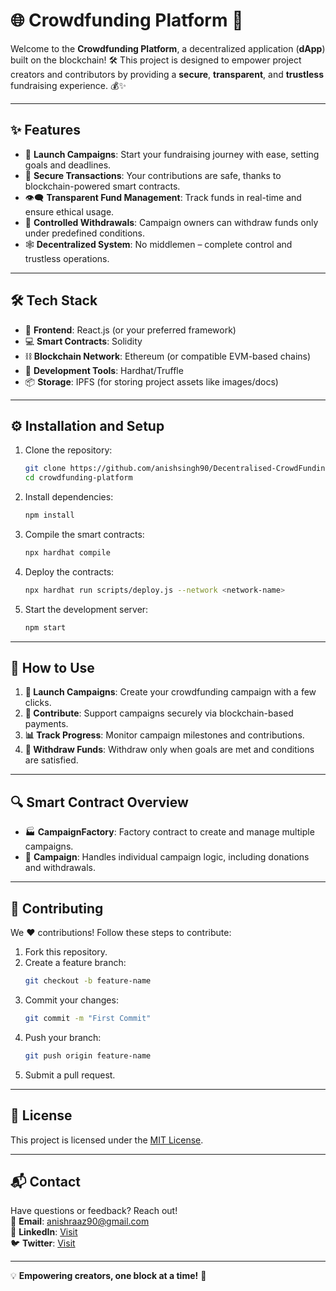 # 🌐 Crowdfunding Platform 🚀  

Welcome to the **Crowdfunding Platform**, a decentralized application (**dApp**) built on the blockchain! 🛠️ This project is designed to empower project creators and contributors by providing a **secure**, **transparent**, and **trustless** fundraising experience. 💰✨  

---

## ✨ Features  

- 📢 **Launch Campaigns**: Start your fundraising journey with ease, setting goals and deadlines.  
- 🔐 **Secure Transactions**: Your contributions are safe, thanks to blockchain-powered smart contracts.  
- 👁️‍🗨️ **Transparent Fund Management**: Track funds in real-time and ensure ethical usage.  
- 🏦 **Controlled Withdrawals**: Campaign owners can withdraw funds only under predefined conditions.  
- 🕸️ **Decentralized System**: No middlemen – complete control and trustless operations.  

---

## 🛠️ Tech Stack  

- 🌟 **Frontend**: React.js (or your preferred framework)  
- 💻 **Smart Contracts**: Solidity  
- ⛓️ **Blockchain Network**: Ethereum (or compatible EVM-based chains)  
- 🔧 **Development Tools**: Hardhat/Truffle  
- 📦 **Storage**: IPFS (for storing project assets like images/docs)  

---

## ⚙️ Installation and Setup  

1. Clone the repository:  
   ```bash
   git clone https://github.com/anishsingh90/Decentralised-CrowdFunding-Projects-dApps-.git
   cd crowdfunding-platform
   ```  

2. Install dependencies:  
   ```bash
   npm install
   ```  

3. Compile the smart contracts:  
   ```bash
   npx hardhat compile
   ```  

4. Deploy the contracts:  
   ```bash
   npx hardhat run scripts/deploy.js --network <network-name>
   ```  

5. Start the development server:  
   ```bash
   npm start
   ```  

---

## 🎯 How to Use  

1. **🚀 Launch Campaigns**: Create your crowdfunding campaign with a few clicks.  
2. **🤝 Contribute**: Support campaigns securely via blockchain-based payments.  
3. **📊 Track Progress**: Monitor campaign milestones and contributions.  
4. **💸 Withdraw Funds**: Withdraw only when goals are met and conditions are satisfied.  

---

## 🔍 Smart Contract Overview  

- 🏭 **CampaignFactory**: Factory contract to create and manage multiple campaigns.  
- 📜 **Campaign**: Handles individual campaign logic, including donations and withdrawals.  

---

## 🤝 Contributing  

We ❤️ contributions! Follow these steps to contribute:  

1. Fork this repository.  
2. Create a feature branch:  
   ```bash
   git checkout -b feature-name
   ```  
3. Commit your changes:  
   ```bash
   git commit -m "First Commit"
   ```  
4. Push your branch:  
   ```bash
   git push origin feature-name
   ```  
5. Submit a pull request.  

---

## 📜 License  

This project is licensed under the [MIT License](https://github.com/ethereum/solidity-examples/blob/master/LICENSE).  

---

## 📬 Contact  

Have questions or feedback? Reach out!  
📧 **Email**: anishraaz90@gmail.com  
🔗 **LinkedIn**: [Visit](https://www.linkedin.com/in/anish90)  
🐦 **Twitter**: [Visit](https://x.com/AnishSingh9454)  

---

💡 **Empowering creators, one block at a time!** 🧱
